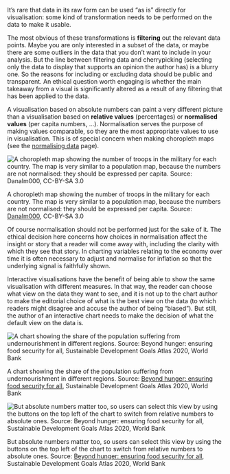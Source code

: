It’s rare that data in its raw form can be used “as is” directly for visualisation: some kind of transformation needs to be performed on the data to make it usable.

The most obvious of these transformations is **filtering** out the relevant data points. Maybe you are only interested in a subset of the data, or maybe there are some outliers in the data that you don’t want to include in your analysis. But the line between filtering data and cherrypicking (selecting only the data to display that supports an opinion the author has) is a blurry one. So the reasons for including or excluding data should be public and transparent. An ethical question worth engaging is whether the main takeaway from a visual is significantly altered as a result of any filtering that has been applied to the data.

A visualisation based on absolute numbers can paint a very different picture than a visualisation based on **relative values** (percentages) or **normalised values** (per capita numbers, ...). Normalisation serves the purpose of making values comparable, so they are the most appropriate values to use in visualisation. This is of special concern when making choropleth maps (see the <span class='internal-link'>[normalising data](normalising-data)</span> page).

![A choropleth map showing the number of troops in the military for each country. The map is very similar to a population map, because the numbers are not normalised: they should be expressed per capita. Source: [Danalm000](https://commons.wikimedia.org/wiki/File:Countries_by_soldier_count.svg), CC-BY-SA 3.0](Ethics%20in%20data%20visualisation%201a9252053a714191a1f8cc31071467fa/1280px-Countries_by_soldier_count.svg.png)

A choropleth map showing the number of troops in the military for each country. The map is very similar to a population map, because the numbers are not normalised: they should be expressed per capita. Source: [Danalm000](https://commons.wikimedia.org/wiki/File:Countries_by_soldier_count.svg), CC-BY-SA 3.0

Of course normalisation should not be performed just for the sake of it. The ethical decision here concerns how choices in normalisation affect the insight or story that a reader will come away with, including the clarity with which they see that story. In charting variables relating to the economy over time it is often necessary to adjust and normalise for inflation so that the underlying signal is faithfully shown.

Interactive visualisations have the benefit of being able to show the same visualisation with different measures. In that way, the reader can choose what view on the data they want to see, and it is not up to the chart author to make the editorial choice of what is the best view on the data (to which readers might disagree and accuse the author of being “biased”). But still, the author of an interactive chart needs to make the decision of what the default view on the data is.

![A chart showing the share of the population suffering from undernourishment in different regions. Source: [Beyond hunger: ensuring food security for all](https://datatopics.worldbank.org/sdgatlas/goal-2-zero-hunger/), Sustainable Development Goals Atlas 2020, World Bank](Ethics%20in%20data%20visualisation%201a9252053a714191a1f8cc31071467fa/undernourishment-percentages.png)

A chart showing the share of the population suffering from undernourishment in different regions. Source: [Beyond hunger: ensuring food security for all](https://datatopics.worldbank.org/sdgatlas/goal-2-zero-hunger/), Sustainable Development Goals Atlas 2020, World Bank

![But absolute numbers matter too, so users can select this view by using the buttons on the top left of the chart to switch from relative numbers to absolute ones. Source: [Beyond hunger: ensuring food security for all](https://datatopics.worldbank.org/sdgatlas/goal-2-zero-hunger/), Sustainable Development Goals Atlas 2020, World Bank](Ethics%20in%20data%20visualisation%201a9252053a714191a1f8cc31071467fa/undernourishment-absolute.png)

But absolute numbers matter too, so users can select this view by using the buttons on the top left of the chart to switch from relative numbers to absolute ones. Source: [Beyond hunger: ensuring food security for all](https://datatopics.worldbank.org/sdgatlas/goal-2-zero-hunger/), Sustainable Development Goals Atlas 2020, World Bank